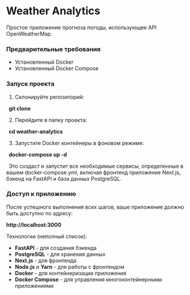 # Weather Analytics

Простое приложение прогноза погоды, использующее API OpenWeatherMap.

### Предварительные требования

- Установленный Docker
- Установленный Docker Compose

### Запуск проекта

1. Склонируйте репозиторий:

&ensp;**git clone** 

2. Перейдите в папку проекта:
    
&ensp;**cd weather-analytics**

3. Запустите Docker контейнеры в фоновом режиме:
    
&ensp;**docker-compose up -d**

&ensp;Это создаст и запустит все необходимые сервисы, определенные в вашем docker-compose.yml, включая фронтенд приложение Next.js, бэкенд на FastAPI и база данных PostgreSQL.

### Доступ к приложению

После успешного выполнения всех шагов, ваше приложение должно быть доступно по адресу:

**http://localhost:3000**

Технологии (неполный список):

- **FastAPI** - для создания бэкенда
- **PostgreSQL** - для хранения данных
- **Next.js** - для фронтенда
- **Node.js** и **Yarn** - для работы с фронтендом
- **Docker** - для контейнеризации приложения
- **Docker Compose** - для управления многоконтейнерными приложениями
